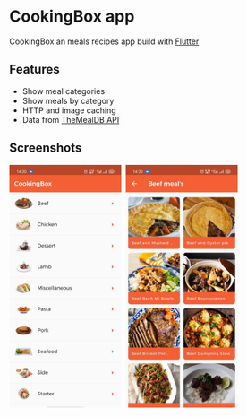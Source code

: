 # CookingBox app
CookingBox an meals recipes app build with [Flutter](https://flutter.dev/)

## Features
- Show meal categories
- Show meals by category
- HTTP and image caching
- Data from [TheMealDB API](https://www.themealdb.com/api.php)
## Screenshots
<div style="display:flex; gap: 8px; flex-wrap: wrap;">
  <img src="docs/screenshots/home-categories.jpg" alt="Home screen - meal categories" title="Home screen - meal categories" width="200"/>
  <img src="docs/screenshots/meals-category-beef.jpg" alt="Meals by category screen - beef category" title="Meals by category screen - beef category" width="200"/>
</div>